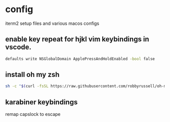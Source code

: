 # config
iterm2 setup files and various macos configs


## enable key repeat for hjkl vim keybindings in vscode.
```bash
defaults write NSGlobalDomain ApplePressAndHoldEnabled -bool false
```

## install oh my zsh
```bash
sh -c "$(curl -fsSL https://raw.githubusercontent.com/robbyrussell/oh-my-zsh/master/tools/install.sh)"
```

## karabiner keybindings

remap capslock to escape
